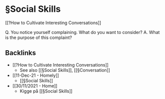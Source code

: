 # §Social Skills
[[?How to Cultivate Interesting Conversations]]

Q. You notice yourself complaining. What do you want to consider?
A. What is the purpose of this complaint?

## Backlinks
* [[?How to Cultivate Interesting Conversations]]
	* See also [[§Social Skills]], [[§Conversation]]
* [[11-Dec-21 - Homely]]
	* [[§Social Skills]]
* [[30/11/2021 - Home]]
	* Kigge på [[§Social Skills]]

<!-- #anki/deck/TAPs -->

<!-- {BearID:6745C0CA-32E5-446C-ABDF-0988F798B2A6-14476-000003197E515D84} -->
